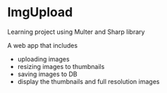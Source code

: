 # ImgUpload

Learning project using Multer and Sharp library

A web app that includes
 - uploading images
 - resizing images to thumbnails
 - saving images to DB
 - display the thumbnails and full resolution images
